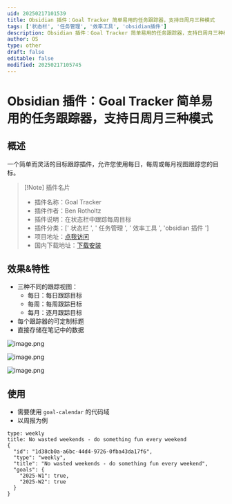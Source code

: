 ```yaml
---
uid: 20250217101539
title: Obsidian 插件：Goal Tracker 简单易用的任务跟踪器，支持日周月三种模式
tags: ['状态栏', '任务管理', '效率工具', 'obsidian插件']
description: Obsidian 插件：Goal Tracker 简单易用的任务跟踪器，支持日周月三种模式
author: OS
type: other
draft: false
editable: false
modified: 20250217105745
---
```


# Obsidian 插件：Goal Tracker 简单易用的任务跟踪器，支持日周月三种模式

## 概述

一个简单而灵活的目标跟踪插件，允许您使用每日，每周或每月视图跟踪您的目标。

> [!Note] 插件名片
> - 插件名称：Goal Tracker
> - 插件作者：Ben Rotholtz
> - 插件说明：在状态栏中跟踪每周目标
> - 插件分类：[' 状态栏 ', ' 任务管理 ', ' 效率工具 ', 'obsidian 插件 ']
> - 项目地址：[点我访问](https://github.com/GizmoRay/obsidian-goal-tracker)
> - 国内下载地址：[下载安装](https://pkmer.cn/products/plugin/pluginMarket/?goal-tracker)

## 效果&特性

- 三种不同的跟踪视图：
	- 每日：每日跟踪目标
	- 每周：每周跟踪目标
	- 每月：逐月跟踪目标
- 每个跟踪器的可定制标题
- 直接存储在笔记中的数据

![image.png](https://cdn.pkmer.cn/images/20250217105142.png!pkmer)

![image.png](https://cdn.pkmer.cn/images/20250217105204.png!pkmer)

![image.png](https://cdn.pkmer.cn/images/20250217105212.png!pkmer)

## 使用

- 需要使用 `goal-calendar` 的代码域
- 以周报为例

```goal-calendar
type: weekly
title: No wasted weekends - do something fun every weekend
{
  "id": "1d38cb0a-a6bc-44d4-9726-0fba43da17f6",
  "type": "weekly",
  "title": "No wasted weekends - do something fun every weekend",
  "goals": {
    "2025-W1": true,
    "2025-W2": true
  }
}
```